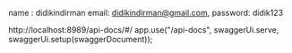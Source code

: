 <!-- Challenge 6 -->
<!-- Super Admin -->

name : didikindirman
email: didikindirman@gmail.com,
password: didik123

<!-- endpoint swegger -->

http://localhost:8989/api-docs/#/
app.use("/api-docs", swaggerUi.serve, swaggerUi.setup(swaggerDocument));
